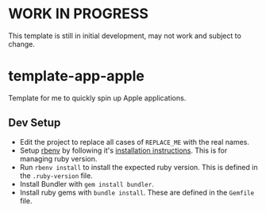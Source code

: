 # WORK IN PROGRESS

This template is still in initial development, may not work and subject to change.

# template-app-apple

Template for me to quickly spin up Apple applications.

## Dev Setup

- Edit the project to replace all cases of `REPLACE_ME` with the real names.
- Setup [rbenv](https://github.com/rbenv/rbenv) by following it's [installation instructions](https://github.com/rbenv/rbenv#installation). This is for managing ruby version.
- Run `rbenv install` to install the expected ruby version. This is defined in the `.ruby-version` file.
- Install Bundler with `gem install bundler`.
- Install ruby gems with `bundle install`. These are defined in the `Gemfile` file.
